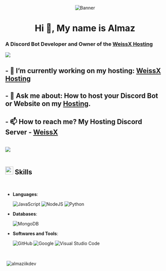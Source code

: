 <p align="center">
  <img src="https://cdn.discordapp.com/banners/718458417232085104/a_c02a19c442e45f138f6d18cf4affa8e1.gif?size=4096&width=0&height=256" alt="Banner">
</p>
  
<h1 align="center">Hi 👋, My name is Almaz</h1>

### A Discord Bot Developer and Owner of the [WeissX Hosting](https://weissx.com)</h3>

<a href="https://dsc.gg/weissx" >
   <img src="https://lanyard.kyrie25.me/api/718458417232085104?waveColor=6161AF&waveSpotifyColor=B48EF7&gradient=7E37F9-B48EF7-E568C4&animated=true&showDisplayName=true&borderRadius=30px&imgStyle=square&idleMessage=Fights%20off%20bad%20people%20on%20his%20hosting">
  </a>

## - 🌱 I’m currently working on my hosting: **[WeissX Hosting](https://dsc.gg/weissx)**

## - 💬 Ask me about: **How to host your Discord Bot or Website on my [Hosting](https://dsc.gg/weissx).**

## - 📫 How to reach me? My Hosting Discord Server - **[WeissX](https://dsc.gg/weissx)**

<br>
<img src="https://user-images.githubusercontent.com/73097560/115834477-dbab4500-a447-11eb-908a-139a6edaec5c.gif"><br><br>

## <img src="https://media2.giphy.com/media/QssGEmpkyEOhBCb7e1/giphy.gif?cid=ecf05e47a0n3gi1bfqntqmob8g9aid1oyj2wr3ds3mg700bl&rid=giphy.gif" width ="25"><b> Skills</b>
<br>

<p align="center">

- **Languages**:
  
    ![JavaScript](https://img.shields.io/badge/JavaScript%20-%23F7DF1E.svg?style=for-the-badge&logo=javascript&logoColor=black)
    ![NodeJS](https://img.shields.io/badge/node.js-6DA55F?style=for-the-badge&logo=node.js&logoColor=white)
    ![Python](https://img.shields.io/badge/python-3670A0?style=for-the-badge&logo=python&logoColor=ffdd54)

- **Databases**:

    ![MongoDB](https://img.shields.io/badge/MongoDB-%234ea94b.svg?style=for-the-badge&logo=mongodb&logoColor=white)

- **Softwares and Tools**:
    
    ![GitHub](https://img.shields.io/badge/github-%23121011.svg?style=for-the-badge&logo=github&logoColor=white)
    ![Google](https://img.shields.io/badge/google-%234285F4.svg?style=for-the-badge&logo=google&logoColor=white)
    ![Visual Studio Code](https://img.shields.io/badge/Visual%20Studio%20Code-0078d7.svg?style=for-the-badge&logo=visual-studio-code&logoColor=white)

<br>

<p>&nbsp;<img align="center" src="https://github-readme-stats.vercel.app/api?username=almaziikdev&show_icons=true&locale=en" alt="almaziikdev" /></p>
